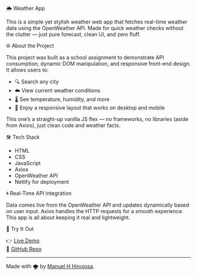 🌦️ Weather App

This is a simple yet stylish weather web app that fetches real-time weather data using the OpenWeather API. Made for quick weather checks without the clutter — just pure forecast, clean UI, and zero fluff.

🌐 About the Project

This project was built as a school assignment to demonstrate API consumption, dynamic DOM manipulation, and responsive front-end design. It allows users to:

- 🔍 Search any city
- ☁️ View current weather conditions
- 🌡️ See temperature, humidity, and more
- 📲 Enjoy a responsive layout that works on desktop and mobile

This one’s a straight-up vanilla JS flex — no frameworks, no libraries (aside from Axios), just clean code and weather facts.

🛠️ Tech Stack

- HTML
- CSS
- JavaScript
- Axios
- OpenWeather API
- Netlify for deployment

🌀 Real-Time API Integration

Data comes live from the OpenWeather API and updates dynamically based on user input. Axios handles the HTTP requests for a smooth experience. This app is all about keeping it real and lightweight.

🧪 Try It Out

👉 [Live Demo](https://weathermhh.netlify.app/)  
📁 [GitHub Repo](https://github.com/Manuelhhinojosa/weatherApp)

---

Made with 🌪️ by [Manuel H Hinojosa](https://manuelhinojosa.netlify.app).
